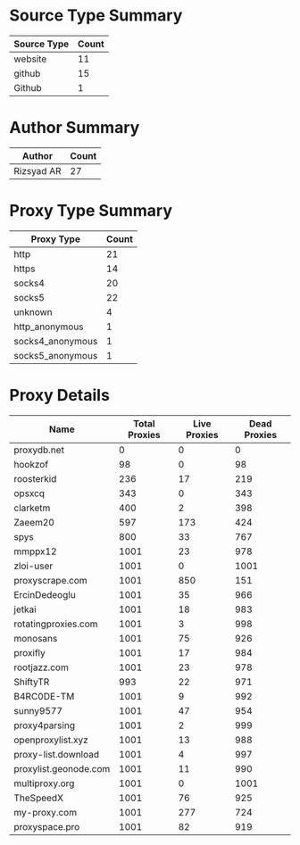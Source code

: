 # Source Type Summary

| Source Type | Count |
|-------------|-------|
| website | 11 |
| github | 15 |
| Github | 1 |


# Author Summary

| Author | Count |
|--------|-------|
| Rizsyad AR | 27 |


# Proxy Type Summary

| Proxy Type | Count |
|------------|-------|
| http | 21 |
| https | 14 |
| socks4 | 20 |
| socks5 | 22 |
| unknown | 4 |
| http_anonymous | 1 |
| socks4_anonymous | 1 |
| socks5_anonymous | 1 |


# Proxy Details

| Name | Total Proxies | Live Proxies | Dead Proxies |
|------|---------------|--------------|---------------|
| proxydb.net | 0 | 0 | 0 |
| hookzof | 98 | 0 | 98 |
| roosterkid | 236 | 17 | 219 |
| opsxcq | 343 | 0 | 343 |
| clarketm | 400 | 2 | 398 |
| Zaeem20 | 597 | 173 | 424 |
| spys | 800 | 33 | 767 |
| mmppx12 | 1001 | 23 | 978 |
| zloi-user | 1001 | 0 | 1001 |
| proxyscrape.com | 1001 | 850 | 151 |
| ErcinDedeoglu | 1001 | 35 | 966 |
| jetkai | 1001 | 18 | 983 |
| rotatingproxies.com | 1001 | 3 | 998 |
| monosans | 1001 | 75 | 926 |
| proxifly | 1001 | 17 | 984 |
| rootjazz.com | 1001 | 23 | 978 |
| ShiftyTR | 993 | 22 | 971 |
| B4RC0DE-TM | 1001 | 9 | 992 |
| sunny9577 | 1001 | 47 | 954 |
| proxy4parsing | 1001 | 2 | 999 |
| openproxylist.xyz | 1001 | 13 | 988 |
| proxy-list.download | 1001 | 4 | 997 |
| proxylist.geonode.com | 1001 | 11 | 990 |
| multiproxy.org | 1001 | 0 | 1001 |
| TheSpeedX | 1001 | 76 | 925 |
| my-proxy.com | 1001 | 277 | 724 |
| proxyspace.pro | 1001 | 82 | 919 |
